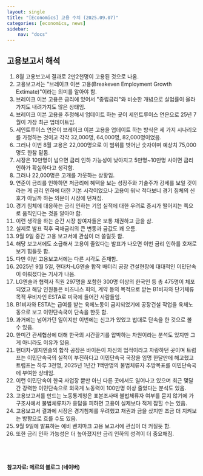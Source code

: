 ```yaml
---
layout: single
title: "[Economics] 고용 수치 (2025.09.07)"
categories: [economics, news]
sidebar:
    nav: "docs"
---
```


## 고용보고서 해석
1. 8월 고용보고서 결과로 2만2천명이 고용된 것으로 나옴.
1. 고용보고서는 "브레이크 이븐 고용(Breakeven Employment Growth Extimate)"이라는 의미를 알아야 함.
1. 브레이크 이븐 고용은 금리에 있어서 "중립금리"와 비슷한 개념으로 실업률이 올라가지도 내려가지도 않은 상태임.
1. 브레이크 이븐 고용을 추정해서 업데이트 하는 곳이 세인트루이스 연은으로 25년 7월이 가장 최근 업데이트임.
1. 세인트루이스 연은이 브레이크 이븐 고용을 업데이트 하는 방식은 세 가지 시나리오를 가정하는 것이고 각각 32,000명, 64,000명, 82,000명이었음.
1. 그러나 이번 8월 고용은 22,000명으로 이 범위를 벗어난 숫자이며 예상치 75,000명도 한참 밑돔.
1. 시장은 10만명이 넘으면 금리 인하 가능성이 낮아지고 5만명~10만명 사이면 금리 인하가 확실하다고 생각함.
1. 그러나 22,000명은 고개를 갸웃하는 상황임.
1. 연준이 금리를 인하하면 저금리에 혜택을 보는 성장주와 기술주가 강세를 보일 것이라는 게 금리 인하에 대한 기본 시각이었으나 고용이 워낙 적다보니 경기 침체의 신호가 아닐까 하는 의문이 시장에 던져짐.
1. 경기 침체에 대응하는 금리 인하는 기업 실적에 대한 우려로 증시가 떨어지는 쪽으로 움직인다는 것을 알아야 함.
1. 이런 생각을 하는 순간 시장 참여자들은 보통 채권하고 금을 삼.
1. 실제로 발표 직후 국채금리의 큰 변동과 금값도 꽤 오름.
1. 9월 9일 중간 고용 보고서에 관심이 더 쏠릴듯 함.
1. 해당 보고서에도 소급해서 고용이 줄었다는 발표가 나오면 이번 금리 인하를 호재로 보기 힘들듯 함.
1. 다만 이번 고용보고서에는 다른 시각도 존재함.
1. 2025년 9월 5일, 현대차-LG엔솔 합작 배터리 공장 건설현장에 대대적인 이민단속이 이뤄졌다는 기사가 나옴.
1. LG엔솔과 협력사 직원 297명을 포함한 300명 이상의 한국인 등 총 475명이 체포되었고 해당 인원들은 비즈니스 회의, 계약 등의 목적으로 받는 B1비자와 단기체류 목적 무비자인 ESTA로 미국에 들어간 사람들임.
1. B1비자와 ESTA는 급여를 받는 육체노동이 금지되었기에 공장건설 작업을 육체노동으로 보고 이민단속국이 단속을 한듯 함.
1. 과거에는 넘어가던 일이지만 이번에는 신고가 있었고 법대로 단속을 한 것으로 볼 수 있음.
1. 한미간 관세협상에 대해 한국의 시간끌기를 압박하는 차원이라는 분석도 있지만 그게 아니라도 이유가 있음.
1. 현대차-엘지엔솔의 합작 공장은 바이든이 자신의 업적이라고 자랑하던 곳이며 트럼프는 이민단속국의 실적이 부진하다고 이민단속국 국장을 임명 한달만에 해고했고 트럼프는 하루 3천명, 2025년 1년간 1백만명의 불법체류자 추방목표를 이민단속국에 부여한 상태임.
1. 이런 이민단속이 한국 사업장 뿐만 아닌 다른 곳에서도 일어나고 있으며 최근 몇달간 강력한 이민단속으로 외국계 노동력이 100만명 이상 줄었다는 분석도 있음.
1. 고용보고서를 만드는 노동통계청은 표본조사때 불법체류자 여부를 묻지 않기에 가구조사에서 불법체류자가 응답을 피하면 고용이 실제보다 적게 잡힐 수는 있음.
1. 고용보고서 결과에 시장은 경기침체를 우려했고 채권과 금을 샀지만 조금 더 지켜보는 방향으로 흐를 수도 있음.
1. 9월 9일에 발표하는 예비 벤치마크 고용 보고서에 관심이 더 커질듯 함.
1. 또한 금리 인하 가능성은 더 높아졌지만 금리 인하의 성격이 더 중요해짐.





<br/>
<br/>

#### 참고자료: 메르의 블로그 (네이버)